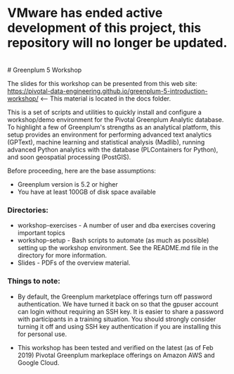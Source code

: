 <h1> VMware has ended active development of this project, this repository will no longer be updated.</h1><br># Greenplum 5 Workshop

The slides for this workshop can be presented from this web site:  
    https://pivotal-data-engineering.github.io/greenplum-5-introduction-workshop/
<-- This material is located in the docs folder.


This is a set of scripts and utilities to quickly install and configure a workshop/demo environment for the Pivotal Greenplum Analytic database. To highlight a few of Greenplum's strengths as an analytical platform, this setup provides an environment for performing advanced text analytics (GPText), machine learning and statistical analysis (Madlib), running advanced Python analytics with the database (PLContainers for Python), and soon geospatial processing (PostGIS).

Before proceeding, here are the base assumptions:
* Greenplum version is 5.2 or higher
* You have at least 100GB of disk space available

### Directories:
* workshop-exercises - A number of user and dba exercises covering important topics
* workshop-setup - Bash scripts to automate (as much as possible) setting up the workshop environment. See the README.md file in the directory for more information.
* Slides - PDFs of the overview material.

### Things to note:
* By default, the Greenplum marketplace offerings turn off password authentication. We have turned it back on so that the gpuser account can login without requiring an SSH key. It is easier to share a password with participants in a training situation. You should strongly consider turning it off and using SSH key authentication if you are installing this for personal use.

* This workshop has been tested and verified on the latest (as of Feb 2019) Pivotal Greenplum markeplace offerings on Amazon AWS and Google Cloud.
